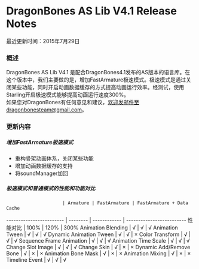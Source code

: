 ﻿DragonBones AS Lib V4.1 Release Notes
======================
最近更新时间：2015年7月29日  
### 概述
DragonBones AS Lib V4.1 是配合DragonBones4.1发布的AS版本的语言库。在这个版本中，我们主要做的是，增加FastArmature极速模式。极速模式是通过关闭某些功能，同时开启动画数据缓存的方式提高动画运行效率。经测试，使用 Starling开启极速模式能够提高动画运行速度300%。  
如果您对DragonBones有任何意见和建议，欢迎发邮件至dragonbonesteam@gmail.com。  

### 更新内容  
##### 增加FastArmature极速模式  
* 重构骨架动画体系，关闭某些功能
* 增加动画数据缓存的支持
* 将soundManager加回

##### 极速模式和普通模式的性能和功能对比


                         | Armature | FastArmature | FastArmature + Data Cache
------------------------ | -------- | ------------ | -------------------------
性能对比                                               | 100%     | 120%         | 300% 
Animation Blending       | √        | √            | √ 
Animation Tween          | √        | √            | √ 
Dynamic Animation Tween  | √        | √            | ×
Color Transform          | √        | √            | √ 
Sequence Frame Animation | √        | √            | √ 
Animation Time Scale     | √        | √            | √ 
Change Slot Image        | √        | √            | √ 
Change Skin              | √        | ×            | × 
Dynamic Add/Remove Bone  | √        | ×            | × 
Animation Bone Mask      | √        | ×            | × 
Animation Mixing         | √        | ×            | × 
Timeline Event           | √        | √            | √ 


